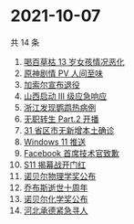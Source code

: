 # 2021-10-07

共 14 条

<!-- BEGIN ZHIHUSEARCH -->
<!-- 最后更新时间 Thu Oct 07 2021 07:11:08 GMT+0800 (China Standard Time) -->
1. [喝百草枯 13 岁女孩情况恶化](https://www.zhihu.com/search?q=百草枯)
1. [原神剧情 PV 人间至味](https://www.zhihu.com/search?q=原神)
1. [加索尔宣布退役](https://www.zhihu.com/search?q=加索尔)
1. [山西启动 Ⅲ 级应急响应](https://www.zhihu.com/search?q=山西)
1. [浙江发现鹦鹉热病例](https://www.zhihu.com/search?q=鹦鹉热)
1. [无职转生 Part.2 开播](https://www.zhihu.com/search?q=无职转生)
1. [31 省区市无新增本土确诊](https://www.zhihu.com/search?q=全国疫情)
1. [Windows 11 推送](https://www.zhihu.com/search?q=Windows11)
1. [Facebook 首席技术官致歉](https://www.zhihu.com/search?q=Facebook)
1. [S11 揭幕战开门红](https://www.zhihu.com/search?q=lng)
1. [诺贝尔物理学奖公布](https://www.zhihu.com/search?q=诺贝尔物理学奖)
1. [乔布斯逝世十周年](https://www.zhihu.com/search?q=乔布斯)
1. [诺贝尔化学奖公布](https://www.zhihu.com/search?q=诺贝尔化学奖)
1. [河北承德紧急寻人](https://www.zhihu.com/search?q=承德密切接触者)
<!-- END ZHIHUSEARCH -->
